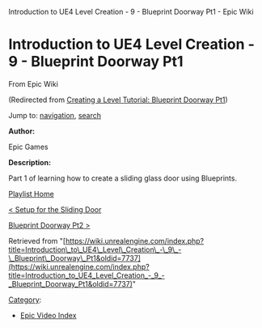 Introduction to UE4 Level Creation - 9 - Blueprint Doorway Pt1 - Epic Wiki              

Introduction to UE4 Level Creation - 9 - Blueprint Doorway Pt1
==============================================================

From Epic Wiki

(Redirected from [Creating a Level Tutorial: Blueprint Doorway Pt1](/index.php?title=Creating_a_Level_Tutorial:_Blueprint_Doorway_Pt1&redirect=no "Creating a Level Tutorial: Blueprint Doorway Pt1"))

Jump to: [navigation](#mw-navigation), [search](#p-search)

  

**Author:**

Epic Games

**Description:**

Part 1 of learning how to create a sliding glass door using Blueprints.

  

[Playlist Home](/Category:Epic_Video_Playlists "Category:Epic Video Playlists")

[< Setup for the Sliding Door](/Introduction_to_UE4_Level_Creation_-_8_-_Setup_for_the_Sliding_Door "Introduction to UE4 Level Creation - 8 - Setup for the Sliding Door")

[Blueprint Doorway Pt2 >](/Introduction_to_UE4_Level_Creation_-_10_-_Blueprint_Doorway_Pt2 "Introduction to UE4 Level Creation - 10 - Blueprint Doorway Pt2")

Retrieved from "[https://wiki.unrealengine.com/index.php?title=Introduction\_to\_UE4\_Level\_Creation\_-\_9\_-\_Blueprint\_Doorway\_Pt1&oldid=7737](https://wiki.unrealengine.com/index.php?title=Introduction_to_UE4_Level_Creation_-_9_-_Blueprint_Doorway_Pt1&oldid=7737)"

[Category](/Special:Categories "Special:Categories"):

*   [Epic Video Index](/index.php?title=Category:Epic_Video_Index&action=edit&redlink=1 "Category:Epic Video Index (page does not exist)")